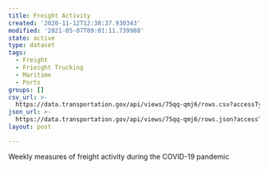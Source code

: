 ```yaml
---
title: Freight Activity
created: '2020-11-12T12:38:37.930343'
modified: '2021-05-07T09:01:11.739988'
state: active
type: dataset
tags:
  - Freight
  - Frieight Trucking
  - Maritime
  - Ports
groups: []
csv_url: >-
  https://data.transportation.gov/api/views/75qq-qmj6/rows.csv?accessType=DOWNLOAD
json_url: >-
  https://data.transportation.gov/api/views/75qq-qmj6/rows.json?accessType=DOWNLOAD
layout: post

---
```

Weekly measures of freight activity during the COVID-19 pandemic
